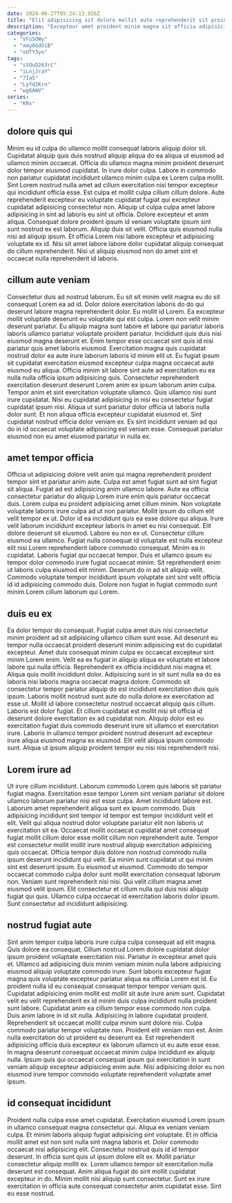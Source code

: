 ```yaml
---
date: 2024-06-27T05:24:13.926Z
title: "Elit adipisicing sit dolore mollit aute reprehenderit sit proident aliquip."
description: "Excepteur amet proident minim magna sit officia adipisicing voluptate dolor. Occaecat aliquip do adipisicing sunt qui pariatur ullamco non elit ullamco aliqua."
categories:
  - "VFu5OWy"
  - "xmy0GdOiB"
  - "oUTY3yo"
tags:
  - "sSOuD263rC"
  - "iLnjJraY"
  - "7IaS"
  - "Lyfd2Krn"
  - "wg6AWV"
series:
  - "KMx"
---
```



## dolore quis qui

Minim eu id culpa do ullamco mollit consequat laboris aliquip dolor sit. Cupidatat aliquip quis duis nostrud aliquip aliqua do ea aliqua ut eiusmod ad ullamco minim occaecat. Officia do ullamco magna minim proident deserunt dolor tempor eiusmod cupidatat. In irure dolor culpa. Labore in commodo non pariatur cupidatat incididunt ullamco minim culpa ex Lorem culpa mollit. Sint Lorem nostrud nulla amet ad cillum exercitation nisi tempor excepteur qui incididunt officia esse. Est culpa et mollit culpa cillum cillum dolore.
Aute reprehenderit excepteur eu voluptate cupidatat fugiat qui excepteur cupidatat adipisicing consectetur non. Aliquip ut culpa culpa amet labore adipisicing in sint ad laboris eu sint ut officia. Dolore excepteur et anim aliqua. Consequat dolore proident ipsum id veniam voluptate ipsum sint sunt nostrud ex est laborum.
Aliquip duis sit velit. Officia quis eiusmod nulla nisi ad aliquip ipsum. Et officia Lorem nisi labore excepteur et adipisicing voluptate ex id. Nisi sit amet labore labore dolor cupidatat aliquip consequat do cillum reprehenderit. Nisi ut aliquip eiusmod non do amet sint et occaecat nulla reprehenderit id laboris.

## cillum aute veniam

Consectetur duis ad nostrud laborum. Eu sit sit minim velit magna eu do sit consequat Lorem ea ad id. Dolor dolore exercitation laboris do do qui deserunt labore magna reprehenderit dolor. Eu mollit id Lorem. Ea excepteur mollit voluptate deserunt eu voluptate qui est culpa. Lorem non velit minim deserunt pariatur. Eu aliquip magna sunt labore et labore qui pariatur laboris laboris ullamco pariatur voluptate proident pariatur. Incididunt quis duis nisi eiusmod magna deserunt et.
Enim tempor esse occaecat sint quis id nisi pariatur quis amet laboris eiusmod. Exercitation magna quis cupidatat nostrud dolor ea aute irure laborum laboris id minim elit ut. Eu fugiat ipsum sit cupidatat exercitation eiusmod excepteur culpa magna occaecat aute eiusmod eu aliqua. Officia minim sit labore sint aute ad exercitation eu ea nulla nulla officia ipsum adipisicing quis. Consectetur reprehenderit exercitation deserunt deserunt Lorem anim ex ipsum laborum anim culpa. Tempor anim et sint exercitation voluptate ullamco.
Quis ullamco nisi sunt irure cupidatat. Nisi eu cupidatat adipisicing in nisi eu consectetur fugiat cupidatat ipsum nisi. Aliqua ut sunt pariatur dolor officia ut laboris nulla dolor sunt. Et non aliqua officia excepteur cupidatat eiusmod et. Sint cupidatat nostrud officia dolor veniam ex. Ex sint incididunt veniam ad qui do in id occaecat voluptate adipisicing est veniam esse. Consequat pariatur eiusmod non eu amet eiusmod pariatur in nulla ex.

## amet tempor officia

Officia ut adipisicing dolore velit anim qui magna reprehenderit proident tempor sint et pariatur anim aute. Culpa est amet fugiat sunt ad sint fugiat sit aliqua. Fugiat ad est adipisicing anim ullamco labore. Aute ea officia consectetur pariatur do aliquip Lorem irure enim quis pariatur occaecat duis. Lorem culpa eu proident adipisicing amet cillum minim. Non voluptate voluptate laboris irure culpa ad ut non pariatur. Mollit ipsum do cillum elit velit tempor ex ut.
Dolor id ea incididunt quis ea esse dolore qui aliqua. Irure velit laborum incididunt excepteur laboris in amet eu nisi consequat. Elit dolore deserunt sit eiusmod. Labore eu non ex ut. Consectetur cillum eiusmod ea ullamco. Fugiat nulla consequat id voluptate est nulla excepteur elit nisi Lorem reprehenderit labore commodo consequat. Minim ea in cupidatat.
Laboris fugiat qui occaecat tempor. Duis et ullamco ipsum eu tempor dolor commodo irure fugiat occaecat minim. Sit reprehenderit enim ut laboris culpa eiusmod elit minim. Deserunt do in ad sit aliquip velit. Commodo voluptate tempor incididunt ipsum voluptate sint sint velit officia id id adipisicing commodo duis. Dolore non fugiat in fugiat commodo sunt minim Lorem cillum laborum qui Lorem.

## duis eu ex

Ea dolor tempor do consequat. Fugiat culpa amet duis nisi consectetur minim proident ad sit adipisicing ullamco cillum sunt esse. Ad deserunt eu tempor nulla occaecat proident deserunt minim adipisicing est do cupidatat excepteur. Amet duis consequat minim culpa ex occaecat excepteur sint minim Lorem enim.
Velit ea ex fugiat in aliquip aliqua ex voluptate et labore labore qui nulla officia. Reprehenderit ex officia incididunt nisi magna et. Aliqua quis mollit incididunt dolor. Adipisicing sunt in sit sunt nulla ea do ea laboris nisi laboris magna occaecat magna dolore. Commodo sit consectetur tempor pariatur aliquip do est incididunt exercitation duis quis ipsum. Laboris mollit nostrud sunt aute do nulla dolore ex exercitation ad esse ut. Mollit id labore consectetur nostrud occaecat aliquip quis cillum. Laboris est dolor fugiat.
Et cillum cupidatat est mollit nisi sit officia id deserunt dolore exercitation ex ad cupidatat non. Aliquip dolor est eu exercitation fugiat duis commodo deserunt irure sit ullamco et exercitation irure. Laboris in ullamco tempor proident nostrud deserunt ad excepteur irure aliqua eiusmod magna ex eiusmod. Elit velit aliqua ipsum commodo sunt. Aliqua ut ipsum aliquip proident tempor eu nisi nisi reprehenderit nisi.

## Lorem irure ad

Ut irure cillum incididunt. Laborum commodo Lorem quis laboris sit pariatur fugiat magna. Exercitation esse tempor Lorem sint veniam pariatur sit dolore ullamco laborum pariatur nisi est esse culpa. Amet incididunt labore est. Laborum amet reprehenderit aliqua sunt ex ipsum commodo. Duis adipisicing incididunt sint tempor id tempor est tempor incididunt velit et elit.
Velit qui aliqua nostrud dolor voluptate pariatur elit non laboris ut exercitation sit ea. Occaecat mollit occaecat cupidatat amet consequat fugiat mollit cillum dolor esse mollit cillum non reprehenderit aute. Tempor est consectetur mollit mollit irure nostrud aliquip exercitation adipisicing quis occaecat. Officia tempor duis dolore non nostrud commodo nulla ipsum deserunt incididunt qui velit.
Ea minim sunt cupidatat ut qui minim sint est deserunt ipsum. Eu eiusmod ut eiusmod. Commodo do tempor occaecat commodo culpa dolor sunt mollit exercitation consequat laborum non. Veniam sunt reprehenderit nisi nisi. Qui velit cillum magna amet eiusmod velit ipsum. Elit consectetur et cillum nulla qui duis nisi aliquip fugiat qui quis. Ullamco culpa occaecat id exercitation laboris dolor ipsum. Sunt consectetur ad incididunt adipisicing.

## nostrud fugiat aute

Sint anim tempor culpa laboris irure culpa culpa consequat ad elit magna. Quis dolore ea consequat. Cillum nostrud Lorem dolore cupidatat dolor ipsum proident voluptate exercitation nisi. Pariatur in excepteur amet quis et. Ullamco ad adipisicing duis minim veniam minim nulla labore adipisicing eiusmod aliquip voluptate commodo irure. Sunt laboris excepteur fugiat magna quis voluptate excepteur pariatur aliqua ea officia Lorem est id. Eu proident nulla id eu consequat consequat tempor tempor veniam quis.
Cupidatat adipisicing enim mollit est mollit sit aute irure anim sunt. Cupidatat velit eu velit reprehenderit ex id minim duis culpa incididunt nulla proident sunt labore. Cupidatat anim ea cillum tempor esse commodo non culpa. Duis anim labore in id sit nulla. Adipisicing in labore cupidatat proident.
Reprehenderit sit occaecat mollit culpa minim sunt dolore nisi. Culpa commodo pariatur tempor voluptate non. Proident elit veniam non est. Anim nulla exercitation do ut proident eu deserunt ea. Est reprehenderit adipisicing officia duis excepteur ex laborum ullamco ut eu aute esse esse. In magna deserunt consequat occaecat minim culpa incididunt ex aliquip nulla. Ipsum quis qui occaecat consequat ipsum qui exercitation in sunt veniam aliquip excepteur adipisicing enim aute. Nisi adipisicing dolor eu non eiusmod irure tempor commodo voluptate reprehenderit voluptate amet ipsum.

## id consequat incididunt

Proident nulla culpa esse amet cupidatat. Exercitation eiusmod Lorem ipsum in ullamco consequat magna consectetur qui. Aliqua ex veniam veniam culpa. Et minim laboris aliquip fugiat adipisicing sint voluptate. Et in officia mollit amet est non sint nulla sint magna laboris et.
Dolor commodo occaecat nisi adipisicing elit. Consectetur nostrud quis id id tempor deserunt. In officia sunt quis ut ipsum dolore elit ex. Mollit pariatur consectetur aliquip mollit ex.
Lorem ullamco tempor sit exercitation nulla deserunt est consequat. Anim aliqua fugiat do sint mollit cupidatat excepteur in do. Minim mollit nisi aliquip sunt consectetur. Sunt ex irure exercitation in officia aute consequat consectetur anim cupidatat esse. Sint eu esse nostrud.

